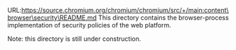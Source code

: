 URL:https://source.chromium.org/chromium/chromium/src/+/main:content\browser\security\README.md
This directory contains the browser-process implementation of security policies
of the web platform.

Note: this directory is still under construction.
